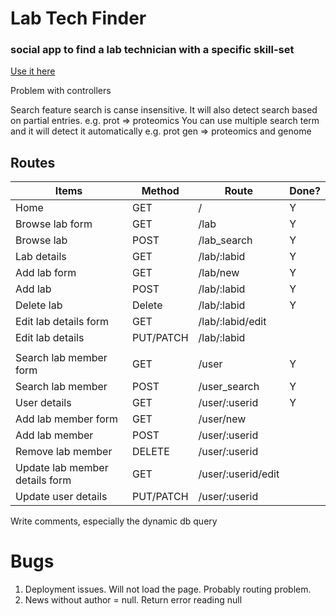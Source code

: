 # Lab Tech Finder
### social app to find a lab technician with a specific skill-set
[Use it here](https://lab-tech-finder.onrender.com/)


Problem with controllers


Search feature
search is canse insensitive. It will also detect search based on partial entries. e.g. prot => proteomics
You can use multiple search term and it will detect it automatically e.g. prot gen => proteomics and genome


## Routes
| Items | Method | Route | Done? |
| ----------- | ----------- | ----------- | ----------- |
| Home | GET | / | Y
| Browse lab form | GET | /lab | Y
| Browse lab | POST | /lab_search | Y
| Lab details | GET | /lab/:labid | Y
| Add lab form | GET | /lab/new | Y
| Add lab | POST | /lab/:labid | Y
| Delete lab | Delete | /lab/:labid | Y
| Edit lab details form | GET | /lab/:labid/edit |
| Edit lab details | PUT/PATCH | /lab/:labid |
| | | |
| Search lab member form | GET | /user | Y
| Search lab member | POST | /user_search | Y
| User details | GET | /user/:userid | Y
| Add lab member form | GET | /user/new |
| Add lab member | POST | /user/:userid |
| Remove lab member | DELETE | /user/:userid |
| Update lab member details form | GET | /user/:userid/edit |
| Update user details | PUT/PATCH | /user/:userid |



Write comments, especially the dynamic db query


# Bugs
1. Deployment issues. Will not load the page. Probably routing problem.
2. News without author = null. Return error reading null


